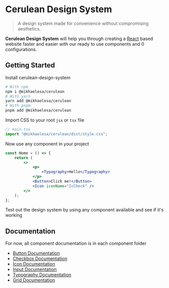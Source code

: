 # Cerulean Design System

> A design system made for convenience without compromising aesthetics.

**Cerulean Design System** will help you through creating a [React](https://reactjs.org/) based website faster and easier with our ready to use components and 0 configurations.

## Getting Started

Install cerulean-design-system

```bash
# With npm
npm i @mikhaelesa/cerulean
# With yarn
yarn add @mikhaelesa/cerulean
# With pnpm
pnpm add @mikhaelesa/cerulean
```

Import CSS to your root `jsx` or `tsx` file

```javascript
// main.tsx
import "@mikhaelesa/cerulean/dist/style.css";
```

Now use any component in your project

```jsx
const Home = () => {
	return (
		<>
			<p>
				<Typography>Hello</Typography>
			</p>
			<Button>Click me!</Button>
			<Icon iconName="IcCheck" />
		</>
	);
};
```

Test out the design system by using any component available and see if it's working

## Documentation

For now, all component documentation is in each component folder

- [Button Documentation](https://github.com/mikhaelesa/cerulean/tree/main/src/components/Button#readme)
- [Checkbox Documentation](https://github.com/mikhaelesa/cerulean/tree/main/src/components/Checkbox#readme)
- [Icon Documentation](https://github.com/mikhaelesa/cerulean/tree/main/src/components/Icon#readme)
- [Input Documentation](https://github.com/mikhaelesa/cerulean/tree/main/src/components/Input#readme)
- [Typography Documentation](https://github.com/mikhaelesa/cerulean/tree/main/src/components/Typography#readme)
- [Grid Documentation](https://github.com/mikhaelesa/cerulean/tree/main/src/components/Grid#readme)
